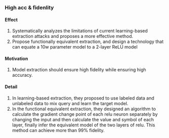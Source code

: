 ### High acc & fidenlity

#### Effect
1. Systematically analyzes the limitations of current learning-based extraction attacks and proposes a more effective method.  
2. Propose functionally equivalent extraction, and design a technology that can equate a 10w parameter model to a 2-layer ReLU model

#### Motivation
1. Model extraction should ensure high fidelity while ensuring high accuracy.

#### Detail
1. In learning-based extraction, they proposed to use labeled data and unlabeled data to mix query and learn the target model.
2. In the functional equivalent extraction, they designed an algorithm to calculate the gradient change point of each relu neuron separately by changing the input and then calculate the value and symbol of each layer, finally infer the equivalent model of the two layers of relu.  This method can achieve more than 99% fidelity.